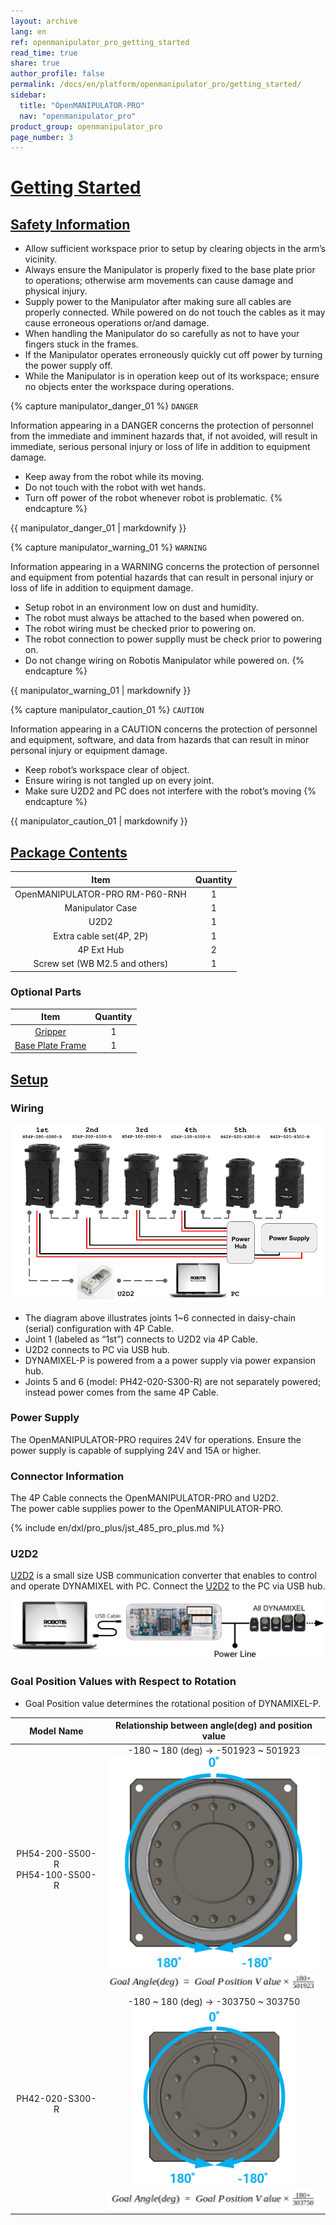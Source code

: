```yaml
---
layout: archive
lang: en
ref: openmanipulator_pro_getting_started
read_time: true
share: true
author_profile: false
permalink: /docs/en/platform/openmanipulator_pro/getting_started/
sidebar:
  title: "OpenMANIPULATOR-PRO"
  nav: "openmanipulator_pro"
product_group: openmanipulator_pro
page_number: 3
---
```


<div style="counter-reset: h1 2"></div>

# [Getting Started](#getting-started)

## [Safety Information](#safety-information)

- Allow sufficient workspace prior to setup by clearing objects in the arm’s vicinity.
- Always ensure the Manipulator is properly fixed to the base plate prior to operations; otherwise arm movements can cause damage and physical injury.
- Supply power to the Manipulator after making sure all cables are properly connected. While powered on do not touch the cables as it may cause erroneous operations or/and damage.
- When handling the Manipulator do so carefully as not to have your fingers stuck in the frames.
- If the Manipulator operates erroneously quickly cut off power by turning the power supply off.
- While the Manipulator is in operation keep out of its workspace; ensure no objects enter the workspace during operations.

{% capture manipulator_danger_01 %}
`DANGER`

Information appearing in a DANGER concerns the protection of personnel from the immediate and imminent hazards that, if not avoided, will result in immediate, serious personal injury or loss of life in addition to equipment damage.
- Keep away from the robot while its moving.
- Do not touch with the robot with wet hands.
- Turn off power of the robot whenever robot is problematic.
{% endcapture %}

<div class="notice--danger">{{ manipulator_danger_01 | markdownify }}</div>


{% capture manipulator_warning_01 %}
`WARNING`

Information appearing in a WARNING concerns the protection of personnel and equipment from potential hazards that can result in personal injury or loss of life in addition to equipment damage.
- Setup robot in an environment low on dust and humidity.
- The robot must always be attached to the based when powered on.
- The robot wiring must be checked prior to powering on.
- The robot connection to power supplly must be check prior to powering on.
- Do not change wiring on Robotis Manipulator while powered on.
{% endcapture %}

<div class="notice--warning">{{ manipulator_warning_01 | markdownify }}</div>

{% capture manipulator_caution_01 %}
`CAUTION`

Information appearing in a CAUTION concerns the protection of personnel and equipment, software, and data from hazards that can result in minor personal injury or equipment damage.
- Keep robot’s workspace clear of object.
- Ensure wiring is not tangled up on every joint.
- Make sure U2D2 and PC does not interfere with the robot’s moving
{% endcapture %}

<div class="notice--warning">{{ manipulator_caution_01 | markdownify }}</div>

## [Package Contents](#package-contents)

|              Item              | Quantity |
|:------------------------------:|:--------:|
| OpenMANIPULATOR-PRO RM-P60-RNH |    1     |
|        Manipulator Case        |    1     |
|              U2D2              |    1     |
|    Extra cable set(4P, 2P)     |    1     |
|           4P Ext Hub           |    2     |
| Screw set (WB M2.5 and others) |    1     |

### Optional Parts

|                                              Item                                              | Quantity |
|:----------------------------------------------------------------------------------------------:|:--------:|
|                            [Gripper](/docs/en/platform/rh_p12_rna/)                            |    1     |
| [Base Plate Frame](http://www.robotis-shop-en.com/?act=shop_en.goods_view&GS=2538&GC=GD070002) |    1     |

## [Setup](#setup)

### Wiring

![](/assets/images/platform/openmanipulator_pro/wiring.png)

- The diagram above illustrates joints 1~6 connected in daisy-chain (serial) configuration with 4P Cable.
- Joint 1 (labeled as “1st”) connects to U2D2 via 4P Cable.
- U2D2 connects to PC via USB hub.
- DYNAMIXEL-P is powered from a a power supply via power expansion hub.
- Joints 5 and 6 (model: PH42-020-S300-R) are not separately powered; instead power comes from the same 4P Cable.

### Power Supply
The OpenMANIPULATOR-PRO requires 24V for operations. Ensure the power supply is capable of supplying 24V and 15A or higher.

### Connector Information
The 4P Cable connects the OpenMANIPULATOR-PRO and U2D2.     
The power cable supplies power to the OpenMANIPULATOR-PRO.

{% include en/dxl/pro_plus/jst_485_pro_plus.md %}

### U2D2
[U2D2](/docs/en/parts/interface/u2d2/) is a small size USB communication converter that enables to control and operate DYNAMIXEL with PC. Connect the [U2D2](/docs/en/parts/interface/u2d2/) to the PC via USB hub.

![](/assets/images/platform/openmanipulator_pro/u2d2.png)

### Goal Position Values with Respect to Rotation

- Goal Position value determines the rotational position of DYNAMIXEL-P.

|              Model Name              |                                                                     Relationship between angle(deg) and position value                                                                     |
|:------------------------------------:|:------------------------------------------------------------------------------------------------------------------------------------------------------------------------------------------:|
| PH54-200-S500-R<br />PH54-100-S500-R | -180 ~ 180 (deg) → -501923 ~ 501923<br />![](/assets/images/platform/openmanipulator_pro/h54p_goal_position.png)<br />![](/assets/images/platform/openmanipulator_pro/h54p_goal_angle.png) |
|           PH42-020-S300-R            | -180 ~ 180 (deg) → -303750 ~ 303750<br />![](/assets/images/platform/openmanipulator_pro/h42p_goal_position.png)<br />![](/assets/images/platform/openmanipulator_pro/h42p_goal_angle.png) |
